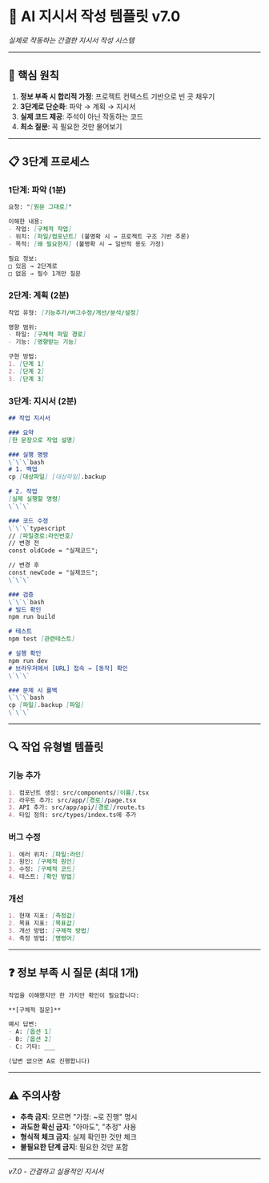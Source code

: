 # 📝 AI 지시서 작성 템플릿 v7.0

*실제로 작동하는 간결한 지시서 작성 시스템*

---

## 🎯 핵심 원칙

1. **정보 부족 시 합리적 가정**: 프로젝트 컨텍스트 기반으로 빈 곳 채우기
2. **3단계로 단순화**: 파악 → 계획 → 지시서
3. **실제 코드 제공**: 주석이 아닌 작동하는 코드
4. **최소 질문**: 꼭 필요한 것만 물어보기

---

## 📋 3단계 프로세스

### 1단계: 파악 (1분)
```markdown
요청: "[원문 그대로]"

이해한 내용:
- 작업: [구체적 작업]
- 위치: [파일/컴포넌트] (불명확 시 → 프로젝트 구조 기반 추론)
- 목적: [왜 필요한지] (불명확 시 → 일반적 용도 가정)

필요 정보:
□ 있음 → 2단계로
□ 없음 → 필수 1개만 질문
```

### 2단계: 계획 (2분)
```markdown
작업 유형: [기능추가/버그수정/개선/분석/설정]

영향 범위:
- 파일: [구체적 파일 경로]
- 기능: [영향받는 기능]

구현 방법:
1. [단계 1]
2. [단계 2]
3. [단계 3]
```

### 3단계: 지시서 (2분)
```markdown
## 작업 지시서

### 요약
[한 문장으로 작업 설명]

### 실행 명령
\`\`\`bash
# 1. 백업
cp [대상파일] [대상파일].backup

# 2. 작업
[실제 실행할 명령]
\`\`\`

### 코드 수정
\`\`\`typescript
// [파일경로:라인번호]
// 변경 전
const oldCode = "실제코드";

// 변경 후
const newCode = "실제코드";
\`\`\`

### 검증
\`\`\`bash
# 빌드 확인
npm run build

# 테스트
npm test [관련테스트]

# 실행 확인
npm run dev
# 브라우저에서 [URL] 접속 → [동작] 확인
\`\`\`

### 문제 시 롤백
\`\`\`bash
cp [파일].backup [파일]
\`\`\`
```

---

## 🔍 작업 유형별 템플릿

### 기능 추가
```markdown
1. 컴포넌트 생성: src/components/[이름].tsx
2. 라우트 추가: src/app/[경로]/page.tsx
3. API 추가: src/app/api/[경로]/route.ts
4. 타입 정의: src/types/index.ts에 추가
```

### 버그 수정
```markdown
1. 에러 위치: [파일:라인]
2. 원인: [구체적 원인]
3. 수정: [구체적 코드]
4. 테스트: [확인 방법]
```

### 개선
```markdown
1. 현재 지표: [측정값]
2. 목표 지표: [목표값]
3. 개선 방법: [구체적 방법]
4. 측정 방법: [명령어]
```

---

## ❓ 정보 부족 시 질문 (최대 1개)

```markdown
작업을 이해했지만 한 가지만 확인이 필요합니다:

**[구체적 질문]**

예시 답변:
- A: [옵션 1]
- B: [옵션 2] 
- C: 기타: ___

(답변 없으면 A로 진행합니다)
```

---

## ⚠️ 주의사항

- **추측 금지**: 모르면 "가정: ~로 진행" 명시
- **과도한 확신 금지**: "아마도", "추정" 사용
- **형식적 체크 금지**: 실제 확인한 것만 체크
- **불필요한 단계 금지**: 필요한 것만 포함

---

*v7.0 - 간결하고 실용적인 지시서*